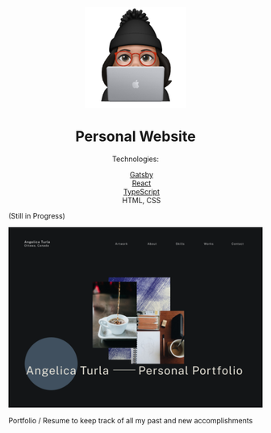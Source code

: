 <div align="center">
  <img align="center" src="https://github.com/gelicamarie/gelicamarie.github.io/blob/main/src/content/Animoji.png" width="200" height="200">
  <h1> Personal Website </h1>
  <p> Technologies:  </p>
  <ul type="none">
    <li> <a href= "https://www.gatsbyjs.com/">Gatsby </a></li> 
    <li> <a href="https://reactjs.org/">React</a></li>
    <li> <a href="https://www.typescriptlang.org/"> TypeScript</a> </li>
    <li> HTML, CSS </li>
  <ul>

</div>
    (Still in Progress)
    <p align="center">
    <img src="https://github.com/gelicamarie/gelicamarie.github.io/blob/main/src/content/demo.png" width="800" >
    </p>
    <p> Portfolio / Resume to keep track of all my past and new accomplishments

